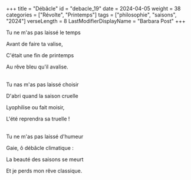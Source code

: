 +++
title = "Débâcle"
id = "debacle_19"
date = 2024-04-05
weight = 38
categories = ["Révolte", "Printemps"]
tags = ["philosophie", "saisons", "2024"]
verseLength = 8
LastModifierDisplayName = "Barbara Post"
+++

Tu ne m'as pas laissé le temps

Avant de faire ta valise,

C'était une fin de printemps

Au rêve bleu qu'il avalise.

 \
Tu nas m'as pas laissé choisir

D'abri quand la saison cruelle

Lyophilise ou fait moisir,

L'été reprendra sa truelle !

 \
Tu ne m'as pas laissé d'humeur

Gaie, ô débâcle climatique :

La beauté des saisons se meurt

Et je perds mon rêve classique.
